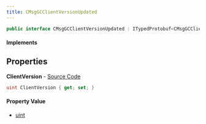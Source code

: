 ```yaml
---
title: CMsgGCClientVersionUpdated
---
```


```csharp
public interface CMsgGCClientVersionUpdated : ITypedProtobuf<CMsgGCClientVersionUpdated>, INativeHandle
```

#### Implements

## Properties

**ClientVersion** - [Source Code](https://github.com/swiftly-solution/swiftlys2/blob/master/managed/src/SwiftlyS2.Generated/Protobufs/Interfaces/CMsgGCClientVersionUpdated.cs#L13)

```csharp
uint ClientVersion { get; set; }
```

#### Property Value

- [uint](https://learn.microsoft.com/dotnet/api/system.uint32)

